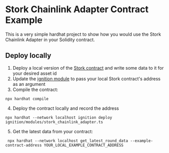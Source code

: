 # Stork Chainlink Adapter Contract Example
This is a very simple hardhat project to show how you would use the Stork Chainlink Adapter in your Solidity contract.

## Deploy locally
1. Deploy a local version of the [Stork contract](../../contracts/evm) and write some data to it for your desired asset id
2. Update the [ignition module](ignition/modules/stork_chainlink_adapter.ts) to pass your local Stork contract's address as an argument
3. Compile the contract:
```
npx hardhat compile
```
4. Deploy the contract locally and record the address
```
npx hardhat --network localhost ignition deploy ignition/modules/stork_chainlink_adapter.ts
```
5. Get the latest data from your contract:
```
 npx hardhat --network localhost get_latest_round_data --example-contract-address YOUR_LOCAL_EXAMPLE_CONTRACT_ADDRESS   
```